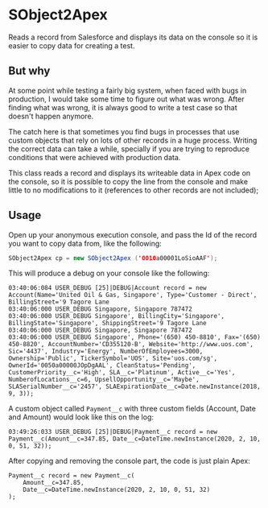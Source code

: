 # SObject2Apex

Reads a record from Salesforce and displays its data on the console so it is easier to copy data for creating a test.

## But why

At some point while testing a fairly big system, when faced with bugs in production, I would take some time to figure out what was wrong. After finding what was wrong, it is always good to write a test case so that doesn't happen anymore.

The catch here is that sometimes you find bugs in processes that use custom objects that rely on lots of other records in a huge process. Writing the correct data can take a while, specially if you are trying to reproduce conditions that were achieved with production data.

This class reads a record and displays its writeable data in Apex code on the console, so it is possible to copy the line from the console and make little to no modifications to it (references to other records are not included);

## Usage

Open up your anonymous execution console, and pass the Id of the record you want to copy data from, like the following:

```java
SObject2Apex cp = new SObject2Apex ('0010a00001LoSioAAF');
```

This will produce a debug on your console like the following:

```
03:40:06:084 USER_DEBUG [25]|DEBUG|Account record = new Account(Name='United Oil & Gas, Singapore', Type='Customer - Direct', BillingStreet='9 Tagore Lane
03:40:06:000 USER_DEBUG Singapore, Singapore 787472
03:40:06:000 USER_DEBUG Singapore', BillingCity='Singapore', BillingState='Singapore', ShippingStreet='9 Tagore Lane
03:40:06:000 USER_DEBUG Singapore, Singapore 787472
03:40:06:000 USER_DEBUG Singapore', Phone='(650) 450-8810', Fax='(650) 450-8820', AccountNumber='CD355120-B', Website='http://www.uos.com', Sic='4437', Industry='Energy', NumberOfEmployees=3000, Ownership='Public', TickerSymbol='UOS', Site='uos.com/sg', OwnerId='0050a00000JOpDgAAL', CleanStatus='Pending', CustomerPriority__c='High', SLA__c='Platinum', Active__c='Yes', NumberofLocations__c=6, UpsellOpportunity__c='Maybe', SLASerialNumber__c='2457', SLAExpirationDate__c=Date.newInstance(2018, 9, 3));
```

A custom object called `Payment__c` with three custom fields (Account, Date and Amount) would look like this on the log:

```
03:49:26:033 USER_DEBUG [25]|DEBUG|Payment__c record = new Payment__c(Amount__c=347.85, Date__c=DateTime.newInstance(2020, 2, 10, 0, 51, 32));
```

After copying and removing the console part, the code is just plain Apex:

```Apex
Payment__c record = new Payment__c(
    Amount__c=347.85,
    Date__c=DateTime.newInstance(2020, 2, 10, 0, 51, 32)
);
```

